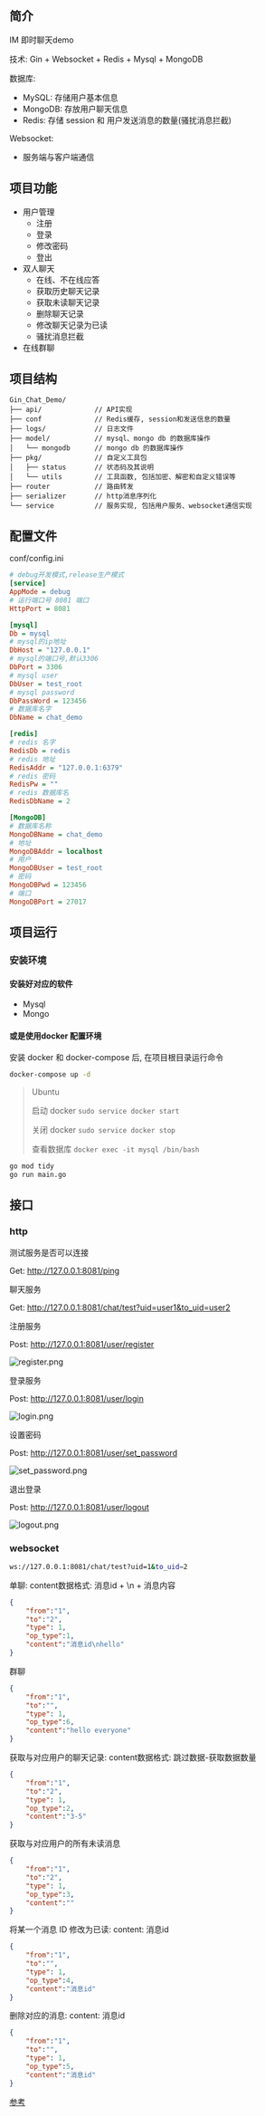 ## 简介
IM 即时聊天demo

技术: Gin + Websocket + Redis + Mysql + MongoDB

数据库:
- MySQL: 存储用户基本信息
- MongoDB: 存放用户聊天信息
- Redis: 存储 session 和 用户发送消息的数量(骚扰消息拦截)

Websocket:
- 服务端与客户端通信

## 项目功能
- 用户管理
    - 注册
    - 登录
    - 修改密码
    - 登出
- 双人聊天
    - 在线、不在线应答
    - 获取历史聊天记录
    - 获取未读聊天记录
    - 删除聊天记录
    - 修改聊天记录为已读
    - 骚扰消息拦截
- 在线群聊

## 项目结构
[//]: # (- api: API实现)
[//]: # (- cache: Redis缓存, session和发送信息的数量)
[//]: # (- conf: 项目配置, mysql&#40;存储用户信息&#41;、mongo db&#40;存储聊天信息&#41;)
[//]: # (- model: mysql、mongo db 的数据库操作)
[//]: # (- pkg/status: 状态码及其说明)
[//]: # (- pkg/utils: 工具函数, 包括加密、解密和自定义错误等)
[//]: # (- router: 路由转发)
[//]: # (- logs: 日志文件)
[//]: # (- serializer: http消息序列化)
[//]: # (- service: 服务实现, 包括用户服务、websocket通信实现)

```
Gin_Chat_Demo/
├── api/             // API实现      
├── conf             // Redis缓存, session和发送信息的数量        
├── logs/            // 日志文件
├── model/           // mysql、mongo db 的数据库操作
│   └── mongodb      // mongo db 的数据库操作      
├── pkg/             // 自定义工具包
│   ├── status       // 状态码及其说明
│   └── utils        // 工具函数, 包括加密、解密和自定义错误等
├── router           // 路由转发
├── serializer       // http消息序列化
└── service          // 服务实现, 包括用户服务、websocket通信实现
```

## 配置文件
conf/config.ini
```ini 
# debug开发模式,release生产模式
[service]
AppMode = debug
# 运行端口号 8081 端口
HttpPort = 8081

[mysql]
Db = mysql
# mysql的ip地址
DbHost = "127.0.0.1"
# mysql的端口号,默认3306
DbPort = 3306
# mysql user
DbUser = test_root
# mysql password
DbPassWord = 123456
# 数据库名字
DbName = chat_demo

[redis]
# redis 名字
RedisDb = redis
# redis 地址
RedisAddr = "127.0.0.1:6379"
# redis 密码
RedisPw = ""
# redis 数据库名
RedisDbName = 2

[MongoDB]
# 数据库名称
MongoDBName = chat_demo
# 地址
MongoDBAddr = localhost
# 用户
MongoDBUser = test_root
# 密码
MongoDBPwd = 123456
# 端口
MongoDBPort = 27017
```

## 项目运行

### 安装环境
#### 安装好对应的软件
- Mysql
- Mongo

#### 或是使用docker 配置环境
安装 docker 和 docker-compose 后, 
在项目根目录运行命令
```bash
docker-compose up -d
```
> Ubuntu
> 
> 启动 docker `sudo service docker start`
> 
> 关闭 docker `sudo service docker stop`
>
> 查看数据库 `docker exec -it mysql /bin/bash` 

```bash
go mod tidy
go run main.go
```

## 接口
### http
测试服务是否可以连接

Get: http://127.0.0.1:8081/ping

聊天服务

Get: http://127.0.0.1:8081/chat/test?uid=user1&to_uid=user2

注册服务

Post: http://127.0.0.1:8081/user/register

![register.png](images%2Fregister.png)

登录服务

Post: http://127.0.0.1:8081/user/login

![login.png](images%2Flogin.png)

设置密码

Post: http://127.0.0.1:8081/user/set_password

![set_password.png](images%2Fset_password.png)

退出登录

Post: http://127.0.0.1:8081/user/logout

![logout.png](images%2Flogout.png)

### websocket
```bash
ws://127.0.0.1:8081/chat/test?uid=1&to_uid=2
```
单聊: content数据格式: 消息id + \n + 消息内容
```json
{
    "from":"1",
    "to":"2",
    "type": 1,
    "op_type":1,
    "content":"消息id\nhello"
}
```
群聊
```json
{
    "from":"1",
    "to":"",
    "type": 1,
    "op_type":6,
    "content":"hello everyone"
}
```
获取与对应用户的聊天记录: content数据格式: 跳过数据-获取数据数量
```json
{
    "from":"1",
    "to":"2",
    "type": 1,
    "op_type":2,
    "content":"3-5"
}
```
获取与对应用户的所有未读消息
```json
{
    "from":"1",
    "to":"2",
    "type": 1,
    "op_type":3,
    "content":""
}
```
将某一个消息 ID 修改为已读: content: 消息id
```json
{
    "from":"1",
    "to":"",
    "type": 1,
    "op_type":4,
    "content":"消息id"
}
```
删除对应的消息: content: 消息id
```json
{
    "from":"1",
    "to":"",
    "type": 1,
    "op_type":5,
    "content":"消息id"
}
```

[参考](https://github.com/CocaineCong/gin-chat-demo)

